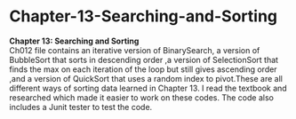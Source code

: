 # Chapter-13-Searching-and-Sorting
<b>Chapter 13: Searching and Sorting</b><br/>
Ch012 file contains an iterative version of BinarySearch, a version of BubbleSort that sorts in descending order ,a version of SelectionSort that finds the max on each iteration of the loop but still gives ascending order ,and a version of QuickSort that uses a random index to pivot.These are all different ways of sorting data learned in Chapter 13. I read the textbook and researched which made it easier to work on these codes. The code also includes a Junit tester to test the code.

